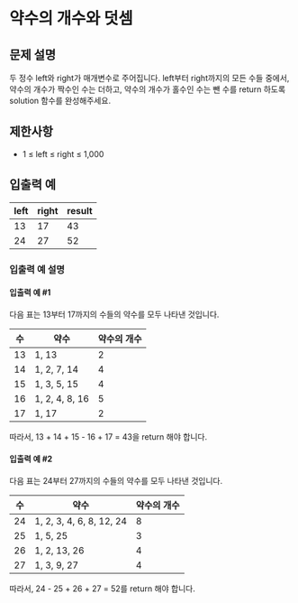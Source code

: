 # 약수의 개수와 덧셈

## 문제 설명
두 정수 left와 right가 매개변수로 주어집니다. left부터 right까지의 모든 수들 중에서, 약수의 개수가 짝수인 수는 더하고, 약수의 개수가 홀수인 수는 뺀 수를 return 하도록 solution 함수를 완성해주세요.

## 제한사항
- 1 ≤ left ≤ right ≤ 1,000

## 입출력 예
|left|right|result|
|-|-|-|
|13|17|43|
|24|27|52|

### 입출력 예 설명
#### 입출력 예 #1
다음 표는 13부터 17까지의 수들의 약수를 모두 나타낸 것입니다.

|수|약수|약수의 개수|
|-|-|-|
|13|1, 13|2|
|14|1, 2, 7, 14|4|
|15|1, 3, 5, 15|4|
|16|1, 2, 4, 8, 16|5|
|17|1, 17|2|

따라서, 13 + 14 + 15 - 16 + 17 = 43을 return 해야 합니다.

#### 입출력 예 #2
다음 표는 24부터 27까지의 수들의 약수를 모두 나타낸 것입니다.

|수|약수|약수의 개수|
|-|-|-|
|24|1, 2, 3, 4, 6, 8, 12, 24|8|
|25|1, 5, 25|3|
|26|1, 2, 13, 26|4|
|27|1, 3, 9, 27|4|

따라서, 24 - 25 + 26 + 27 = 52를 return 해야 합니다.